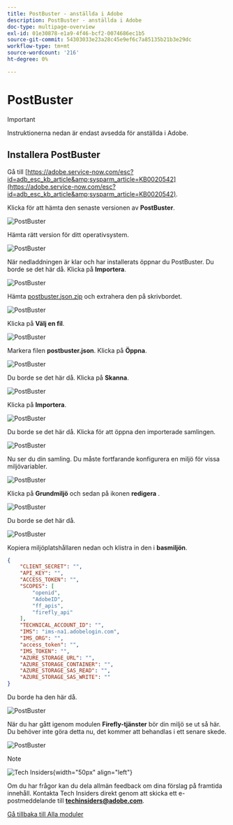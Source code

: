 ```yaml
---
title: PostBuster - anställda i Adobe
description: PostBuster - anställda i Adobe
doc-type: multipage-overview
exl-id: 01e30878-e1a9-4f46-bcf2-0074686ec1b5
source-git-commit: 54303033e23a28c45e9ef6c7a85135b21b3e29dc
workflow-type: tm+mt
source-wordcount: '216'
ht-degree: 0%

---
```


# PostBuster

>[!IMPORTANT]
>
>Instruktionerna nedan är endast avsedda för anställda i Adobe.

## Installera PostBuster

Gå till [https://adobe.service-now.com/esc?id=adb_esc_kb_article&amp;sysparm_article=KB0020542](https://adobe.service-now.com/esc?id=adb_esc_kb_article&amp;sysparm_article=KB0020542).

Klicka för att hämta den senaste versionen av **PostBuster**.

![PostBuster](./assets/images/pb1.png)

Hämta rätt version för ditt operativsystem.

![PostBuster](./assets/images/pb2.png)

När nedladdningen är klar och har installerats öppnar du PostBuster. Du borde se det här då. Klicka på **Importera**.

![PostBuster](./assets/images/pb3.png)

Hämta [postbuster.json.zip](./assets/postman/postbuster.json.zip) och extrahera den på skrivbordet.

![PostBuster](./assets/images/pbpb.png)

Klicka på **Välj en fil**.

![PostBuster](./assets/images/pb4.png)

Markera filen **postbuster.json**. Klicka på **Öppna**.

![PostBuster](./assets/images/pb5.png)

Du borde se det här då. Klicka på **Skanna**.

![PostBuster](./assets/images/pb6.png)

Klicka på **Importera**.

![PostBuster](./assets/images/pb7.png)

Du borde se det här då. Klicka för att öppna den importerade samlingen.

![PostBuster](./assets/images/pb8.png)

Nu ser du din samling. Du måste fortfarande konfigurera en miljö för vissa miljövariabler.

![PostBuster](./assets/images/pb9.png)

Klicka på **Grundmiljö** och sedan på ikonen **redigera** .

![PostBuster](./assets/images/pb10.png)

Du borde se det här då.

![PostBuster](./assets/images/pb11.png)

Kopiera miljöplatshållaren nedan och klistra in den i **basmiljön**.

```json
{
	"CLIENT_SECRET": "",
	"API_KEY": "",
	"ACCESS_TOKEN": "",
	"SCOPES": [
		"openid",
		"AdobeID",
		"ff_apis",
		"firefly_api"
	],
	"TECHNICAL_ACCOUNT_ID": "",
	"IMS": "ims-na1.adobelogin.com",
	"IMS_ORG": "",
	"access_token": "",
	"IMS_TOKEN": "",
	"AZURE_STORAGE_URL": "",
	"AZURE_STORAGE_CONTAINER": "",
	"AZURE_STORAGE_SAS_READ": "",
	"AZURE_STORAGE_SAS_WRITE": ""
}
```

Du borde ha den här då.

![PostBuster](./assets/images/pb12.png)

När du har gått igenom modulen **Firefly-tjänster** bör din miljö se ut så här. Du behöver inte göra detta nu, det kommer att behandlas i ett senare skede.

![PostBuster](./assets/images/pb13.png)

>[!NOTE]
>
>![Tech Insiders](./assets/images/techinsiders.png){width="50px" align="left"}
>
>Om du har frågor kan du dela allmän feedback om dina förslag på framtida innehåll. Kontakta Tech Insiders direkt genom att skicka ett e-postmeddelande till **techinsiders@adobe.com**.

[Gå tillbaka till Alla moduler](./overview.md)

